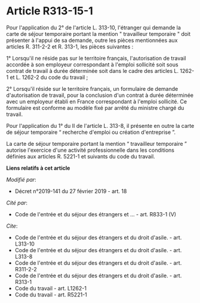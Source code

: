 # Article R313-15-1

Pour l'application du 2° de l'article L. 313-10, l'étranger qui demande la carte de séjour temporaire portant la mention "
travailleur temporaire " doit présenter à l'appui de sa demande, outre les pièces mentionnées aux articles R. 311-2-2 et R.
313-1, les pièces suivantes : 

1° Lorsqu'il ne réside pas sur le territoire français, l'autorisation de travail accordée à son employeur correspondant à
l'emploi sollicité soit sous contrat de travail à durée déterminée soit dans le cadre des articles L. 1262-1 et L. 1262-2 du
code du travail ; 

2° Lorsqu'il réside sur le territoire français, un formulaire de demande d'autorisation de travail, pour la conclusion d'un
contrat à durée déterminée avec un employeur établi en France correspondant à l'emploi sollicité. Ce formulaire est conforme
au modèle fixé par arrêté du ministre chargé du travail. 

Pour l'application du 1° du II de l'article L. 313-8, il présente en outre la carte de séjour temporaire “ recherche d'emploi
ou création d'entreprise ”. 

La carte de séjour temporaire portant la mention “ travailleur temporaire ” autorise l'exercice d'une activité
professionnelle dans les conditions définies aux articles R. 5221-1 et suivants du code du travail.

**Liens relatifs à cet article**

_Modifié par_:

  - Décret n°2019-141 du 27 février 2019 - art. 18

_Cité par_:

  - Code de l'entrée et du séjour des étrangers et ... - art. R833-1 (V)

_Cite_:

  - Code de l'entrée et du séjour des étrangers et du droit d'asile. - art. L313-10
  - Code de l'entrée et du séjour des étrangers et du droit d'asile. - art. L313-8
  - Code de l'entrée et du séjour des étrangers et du droit d'asile. - art. R311-2-2
  - Code de l'entrée et du séjour des étrangers et du droit d'asile. - art. R313-1
  - Code du travail - art. L1262-1
  - Code du travail - art. R5221-1
